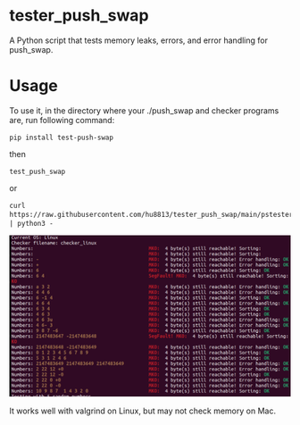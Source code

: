 # tester_push_swap
A Python script that tests memory leaks, errors, and error handling for push_swap. 

# Usage
To use it, in the directory where your ./push_swap and checker programs are, run following command: 

```
pip install test-push-swap
```

then

```
test_push_swap
```

or

```
curl https://raw.githubusercontent.com/hu8813/tester_push_swap/main/pstester.py | python3 -
```

![Push_swap tester screenshot](screenshot.png)

It works well with valgrind on Linux, but may not check memory on Mac.
